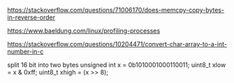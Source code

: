 https://stackoverflow.com/questions/71006170/does-memcpy-copy-bytes-in-reverse-order

https://www.baeldung.com/linux/profiling-processes

https://stackoverflow.com/questions/10204471/convert-char-array-to-a-int-number-in-c

split 16 bit into two bytes
unsigned int x = 0b1010001000110011;
uint8_t xlow = x & 0xff;
uint8_t xhigh = (x >> 8);
